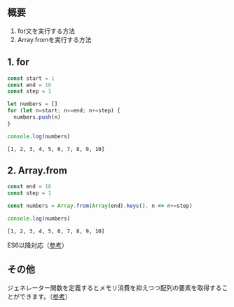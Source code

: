 ## 概要

1. for文を実行する方法
2. Array.fromを実行する方法

## 1. for

```js
const start = 1
const end = 10
const step = 1

let numbers = []
for (let n=start; n<=end; n+=step) {
  numbers.push(n)
}

console.log(numbers)
```

```plaintext
[1, 2, 3, 4, 5, 6, 7, 8, 9, 10]
```

## 2. Array.from

```js
const end = 10
const step = 1

const numbers = Array.from(Array(end).keys(), n => n+=step)

console.log(numbers)
```

```plaintext
[1, 2, 3, 4, 5, 6, 7, 8, 9, 10]
```

ES6以降対応（[参考](https://developer.mozilla.org/ja/docs/Web/JavaScript/Reference/Global_Objects/Array/from)）

## その他

ジェネレーター関数を定義するとメモリ消費を抑えつつ配列の要素を取得することができます。（[参考](https://blog.mudatobunka.org/entry/2015/10/31/222750)）
